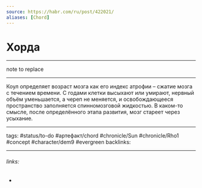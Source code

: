```yaml
---
source: https://habr.com/ru/post/422021/
aliases: [Chord]
---
```

# Хорда
---
note to replace

---
Коул определяет возраст мозга как его индекс атрофии – сжатие мозга с течением времени. С годами клетки высыхают или умирают, нервный объём уменьшается, а череп не меняется, и освобождающееся пространство заполняется спинномозговой жидкостью. В каком-то смысле, после определённого этапа развития, мозг стареет через усыхание.

---
tags: #status/to-do #артефакт/chord #chronicle/Sun #chronicle/Rho1 #concept #character/dem9 #evergreen 
backlinks:

---
###### links:
- 